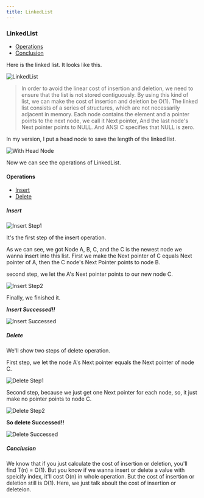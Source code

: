 ```yaml
---
title: LinkedList
---
```

### LinkedList

- [Operations](#linkedlist_operations)
- [Conclusion](#linkedlist_conclusion)

Here is the linked list. It looks like this.

![LinkedList](https://i.loli.net/2019/01/21/5c450dedcdec0.png)

> In order to avoid the linear cost of insertion and deletion, we need to ensure that the list is not stored contiguously. By using this kind of list, we can make the cost of insertion and deletion be O(1).
The linked list consists of a series of structures, which are not necessarily adjacent in memory.
Each node contains the element and a pointer points to the next node, we call it Next pointer, And the last node's Next pointer points to NULL. And ANSI C specifies that NULL is zero.

In my version, I put a head node to save the length of the linked list.

![With Head Node](https://i.loli.net/2019/01/21/5c450dedd519d.png)

Now we can see the operations of LinkedList.

<h4 id="linkedlist_operations">Operations</h4>

- [Insert](#linkedlist_insert)
- [Delete](#linkedlist_delete)

<h5 id="linkedlist_insert">Insert</h5>

![Insert Step1](https://i.loli.net/2019/01/21/5c450dedc904d.png)

It's the first step of the insert operation.

As we can see, we got Node A, B, C, and the C is the newest node we wanna insert into this list. First we make the Next pointer of C equals Next pointer of A, then the C node's Next Pointer points to node B.

second step, we let the A's Next pointer points to our new node C.

![Insert Step2](https://i.loli.net/2019/01/21/5c450dedd05af.png)

Finally, we finished it.

***Insert Successed!!***

![Insert Successed](https://i.loli.net/2019/01/21/5c450dedd2ab6.png)

<h5 id="linkedlist_delete">Delete</h5>

We'll show two steps of delete operation.

First step, we let the node A's Next pointer equals the Next pointer of node C.

![Delete Step1](https://i.loli.net/2019/01/21/5c450dedc4676.png)

Second step, because we just get one Next pointer for each node, so, it just make no pointer points to node C.

![Delete Step2](https://i.loli.net/2019/01/21/5c450dedc6b16.png)

**So delete Successed!!**

![Delete Successed](https://i.loli.net/2019/01/21/5c450dedcb471.png)

<h5 id="linkedlist_conclusion">Conclusion</h5>

We know that if you just calculate the cost of insertion or deletion, you'll find T(n) = O(1).
But you know if we wanna insert or delete a value with speicify index, it'll cost O(n) in whole operation. But the cost of insertion or deletion still is O(1). Here, we just talk aboult the cost of insertion or deleteion.